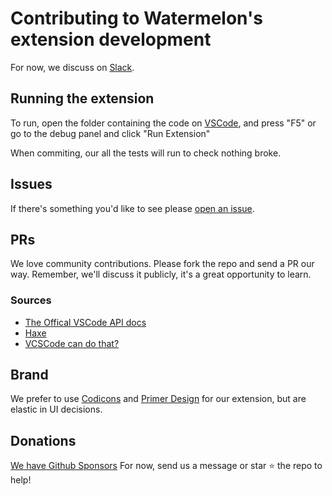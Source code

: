 # Contributing to Watermelon's extension development

For now, we discuss on [Slack](https://join.slack.com/t/watermelonusers/shared_invite/zt-18vhxghk6-7YSg30oWqQSZqdOzlkR~Rw). 

## Running the extension

To run, open the folder containing the code on [VSCode](https://code.visualstudio.com/download), and press "F5" or go to the debug panel and click "Run Extension"

When commiting, our all the tests will run to check nothing broke.

## Issues

If there's something you'd like to see please [open an issue](https://github.com/watermelontools/wm-extension/issues/new).

## PRs

We love community contributions. Please fork the repo and send a PR our way. 
Remember, we'll discuss it publicly, it's a great opportunity to learn.

### Sources

- [The Offical VSCode API docs](https://code.visualstudio.com/api/references/vscode-api)
- [Haxe](https://vshaxe.github.io/vscode-extern/)
- [VCSCode can do that?](https://vscodecandothat.com/)

## Brand
We prefer to use [Codicons](https://microsoft.github.io/vscode-codicons/dist/codicon.html) and [Primer Design](https://primer.style/) for our extension, but are elastic in UI decisions.

## Donations

[We have Github Sponsors](https://github.com/sponsors/watermelontools)
For now, send us a message or star :star: the repo to help!

